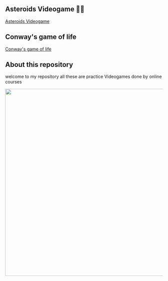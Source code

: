 <!--c# Pygames
Programing videogames collection
-->
## Asteroids Videogame 🚀🌚

[Asteroids Videogame ](https://github.com/Hikari6462/Asteroids_Videogame)

## Conway's game of life
[Conway's game of life](https://github.com/Hikari6462/Programing-Videogames/blob/main/resources/conway-s-game-of-life/conway-s-game-of-life/conway-s-game-of-life.py)

## About this repository
welcome to my repository all these are practice Videogames done by online courses
  <p align="center">  
<img src="https://github.com/Hikari6462/UPY_Projects/blob/main/pictures/140%20sin%20t%C3%ADtulo.jpg"
width="600"></center>  
</p>  
